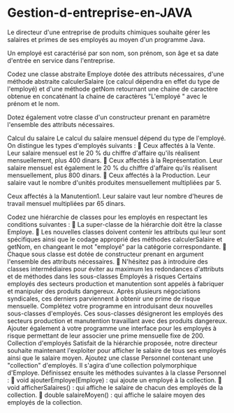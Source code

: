 # Gestion-d-entreprise-en-JAVA
Le directeur d'une entreprise de produits chimiques souhaite gérer les salaires et primes de 
ses employés au moyen d'un programme Java.

Un employé est caractérisé par son nom, son prénom, son âge et sa date d'entrée en service
dans l'entreprise.

Codez une classe abstraite Employe dotée des attributs nécessaires, d'une méthode 
abstraite calculerSalaire (ce calcul dépendra en effet du type de l'employé) et d'une 
méthode getNom retournant une chaine de caractère obtenue en concaténant la chaine de 
caractères "L'employé " avec le prénom et le nom.

Dotez également votre classe d'un constructeur prenant en paramètre l'ensemble des attributs 
nécessaires.

Calcul du salaire
Le calcul du salaire mensuel dépend du type de l'employé. On distingue les types d'employés 
suivants :
 Ceux affectés à la Vente. Leur salaire mensuel est le 20 % du chiffre d'affaire qu'ils 
réalisent mensuellement, plus 400 dinars.
 Ceux affectés à la Représentation. Leur salaire mensuel est également le 20 % 
du chiffre d'affaire qu'ils réalisent mensuellement, plus 800 dinars.
 Ceux affectés à la Production. Leur salaire vaut le nombre d'unités produites 
mensuellement multipliées par 5.

Ceux affectés à la Manutention1.
Leur salaire vaut leur nombre d'heures de travail mensuel multipliées par 65 dinars.

Codez une hiérarchie de classes pour les employés en respectant les conditions suivantes :
 La super-classe de la hiérarchie doit être la classe Employe.
 Les nouvelles classes doivent contenir les attributs qui leur sont spécifiques ainsi que 
le codage approprié des méthodes calculerSalaire et getNom, en changeant le mot 
"employé" par la catégorie correspondante.
 Chaque sous classe est dotée de constructeur prenant en argument l'ensemble des 
attributs nécessaires.
 N'hésitez pas à introduire des classes intermédiaires pour éviter au maximum les 
redondances d'attributs et de méthodes dans les sous-classes
Employés à risques
Certains employés des secteurs production et manutention sont appelés à fabriquer et 
manipuler des produits dangereux.
Après plusieurs négociations syndicales, ces derniers parviennent à obtenir une prime de
risque mensuelle. Complétez votre programme en introduisant deux nouvelles sous-classes
d'employés. Ces sous-classes désigneront les employés des
secteurs production et manutention travaillant avec des produits dangereux.
Ajouter également à votre programme une interface pour les employés à risque permettant de 
leur associer une prime mensuelle fixe de 200.
Collection d'employés Satisfait de la hiérarchie proposée, notre directeur souhaite maintenant l'exploiter pour afficher 
le salaire de tous ses employés ainsi que le salaire moyen.
Ajoutez une classe Personnel contenant une "collection" d'employés. Il s'agira d'une collection 
polymorphique d'Employe.
Définissez ensuite les méthodes suivantes à la classe Personnel :
 void ajouterEmploye(Employe) : qui ajoute un employé à la collection.
 void afficherSalaires() : qui affiche le salaire de chacun des employés de la collection.
 double salaireMoyen() : qui affiche le salaire moyen des employés de la collection.
